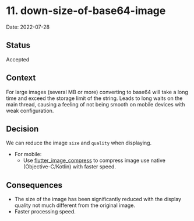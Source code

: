 # 11. down-size-of-base64-image

Date: 2022-07-28

## Status

Accepted

## Context

For large images (several MB or more) converting to base64 will take a long time and exceed the storage limit of the string. 
Leads to long waits on the main thread, causing a feeling of not being smooth on mobile devices with weak configuration.

## Decision

We can reduce the image `size` and `quality` when displaying.
- For mobile: 
  + Use [flutter_image_compress](https://pub.dev/packages/flutter_image_compress) to compress image use native (Objective-C/Kotlin) with faster speed.

## Consequences

- The size of the image has been significantly reduced with the display quality not much different from the original image.
- Faster processing speed.
